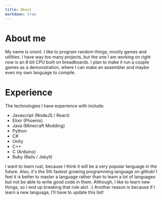 ```yaml
---
title: About
markdown: true
---
```


# About me

My name is oriont. I like to program random things, mostly games and utilities.
I have way too many projects, but the one I am working on right now is an 8 bit CPU built on breadboards.
I plan to make it run a couple games as a demonstration, where I can make an assembler and maybe even my own language to compile.

# Experience

The technologies I have experience with include:

- Javascript (NodeJS / React)
- Elixir (Phoenix)
- Java (Minecraft Modding)
- Python
- C#
- Unity
- C++
- C (Arduino)
- Ruby (Rails / Jekyll)

I want to learn rust, because I think it will be a very popular language in the future.
Also, it's the 5th fastest growing programming language on github!
I feel it is better to master a language rather than to learn a lot of languages but not be able to write good code in them.
Although, I like to learn new things, so I end up breaking that rule alot. :)
Another reason is because if I learn a new language, I'll have to update this list!
